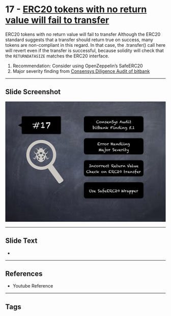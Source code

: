 
# 17 - [ERC20 tokens with no return value will fail to transfer](./ERC20%20tokens%20with%20no%20return%20value%20will%20fail%20to%20transfer.md)

ERC20 tokens with no return value will fail to transfer Although the ERC20 standard suggests that a transfer should return true on success, many tokens are non-compliant in this regard. In that case, the .transfer() call here will revert even if the transfer is successful, because solidity will check that the `RETURNDATASIZE` matches the ERC20 interface.


1. Recommendation: Consider using OpenZeppelin’s SafeERC20
2. Major severity finding from [Consensys Diligence Audit of bitbank](https://consensys.net/diligence/audits/2020/11/bitbank/#erc20-tokens-with-no-return-value-will-fail-to-transfer)


___
## Slide Screenshot
![017.png](../../images/7.%20Audit%20Findings%20101/017.png)
___
## Slide Text
- 
___
## References
- Youtube Reference
___
## Tags
